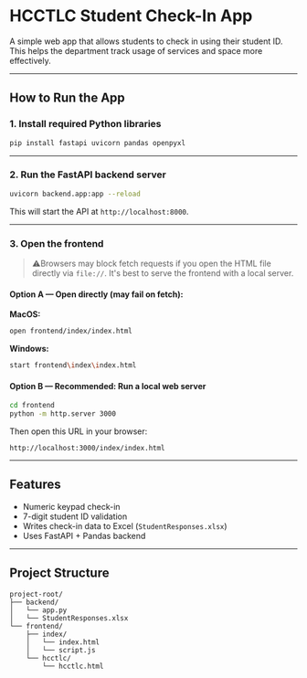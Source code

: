 # HCCTLC Student Check-In App

A simple web app that allows students to check in using their student ID. This helps the department track usage of services and space more effectively.

---

## How to Run the App

### 1. Install required Python libraries

```bash
pip install fastapi uvicorn pandas openpyxl
```

---

### 2. Run the FastAPI backend server

```bash
uvicorn backend.app:app --reload
```

This will start the API at `http://localhost:8000`.

---

### 3. Open the frontend

> ⚠Browsers may block fetch requests if you open the HTML file directly via `file://`. It's best to serve the frontend with a local server.

#### Option A — Open directly (may fail on fetch):

**MacOS:**
```bash
open frontend/index/index.html
```

**Windows:**
```bash
start frontend\index\index.html
```

#### Option B — Recommended: Run a local web server

```bash
cd frontend
python -m http.server 3000
```

Then open this URL in your browser:
```
http://localhost:3000/index/index.html
```

---

## Features

- Numeric keypad check-in
- 7-digit student ID validation
- Writes check-in data to Excel (`StudentResponses.xlsx`)
- Uses FastAPI + Pandas backend

---

## Project Structure

```
project-root/
├── backend/
│   └── app.py
│   └── StudentResponses.xlsx
└── frontend/
    ├── index/
    │   └── index.html
    │   └── script.js
    └── hcctlc/
        └── hcctlc.html
```


